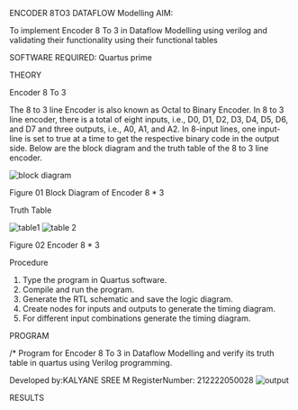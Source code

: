 ENCODER 8TO3 DATAFLOW Modelling
AIM:

To implement Encoder 8 To 3 in Dataflow Modelling using verilog and validating their functionality using their functional tables

SOFTWARE REQUIRED: Quartus prime

THEORY

Encoder 8 To 3

The 8 to 3 line Encoder is also known as Octal to Binary Encoder. In 8 to 3 line encoder, there is a total of eight inputs, i.e., D0, D1, D2, D3, D4, D5, D6, and D7 and three outputs, i.e., A0, A1, and A2. In 8-input lines, one input-line is set to true at a time to get the respective binary code in the output side. Below are the block diagram and the truth table of the 8 to 3 line encoder.

![block diagram](https://github.com/Kalyanesree/exp5/assets/163311552/2183d3b1-cc48-44a9-ade1-04fb269863ba)


Figure 01 Block Diagram of Encoder 8 * 3

Truth Table

![table1](https://github.com/Kalyanesree/exp5/assets/163311552/ef6a002d-4beb-48b3-b5f6-32b25a0224ec)
![table 2](https://github.com/Kalyanesree/exp5/assets/163311552/d1ed5865-9dc6-4dca-bd2c-c5faba4d1d90)



Figure 02 Encoder 8 * 3

Procedure
1. Type the program in Quartus software.
2. Compile and run the program.
3. Generate the RTL schematic and save the logic diagram.
4. Create nodes for inputs and outputs to generate the timing diagram.
5. For different input combinations generate the timing diagram.

PROGRAM

/* Program for Encoder 8 To 3 in Dataflow Modelling and verify its truth table in quartus using Verilog programming.

Developed by:KALYANE SREE M  RegisterNumber: 212222050028
![output](https://github.com/Kalyanesree/exp5/assets/163311552/3ffc55ac-b2dd-4fbd-b5c3-77f7efab98c9)


RESULTS
